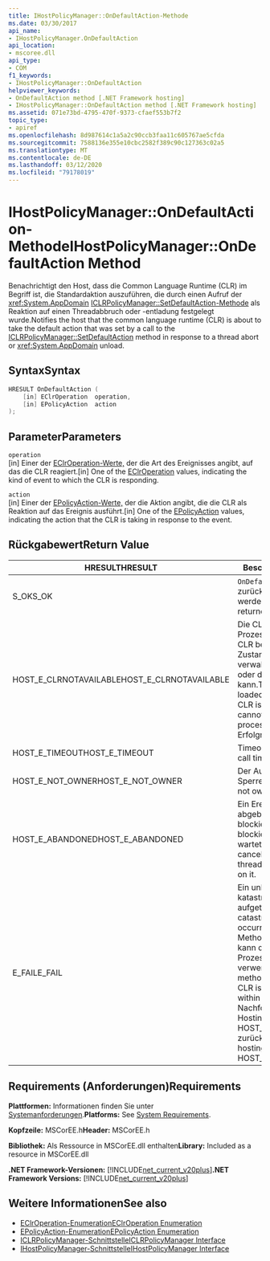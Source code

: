 ```yaml
---
title: IHostPolicyManager::OnDefaultAction-Methode
ms.date: 03/30/2017
api_name:
- IHostPolicyManager.OnDefaultAction
api_location:
- mscoree.dll
api_type:
- COM
f1_keywords:
- IHostPolicyManager::OnDefaultAction
helpviewer_keywords:
- OnDefaultAction method [.NET Framework hosting]
- IHostPolicyManager::OnDefaultAction method [.NET Framework hosting]
ms.assetid: 071e73bd-4795-470f-9373-cfaef553b7f2
topic_type:
- apiref
ms.openlocfilehash: 8d987614c1a5a2c90ccb3faa11c605767ae5cfda
ms.sourcegitcommit: 7588136e355e10cbc2582f389c90c127363c02a5
ms.translationtype: MT
ms.contentlocale: de-DE
ms.lasthandoff: 03/12/2020
ms.locfileid: "79178019"
---
```

# <a name="ihostpolicymanagerondefaultaction-method"></a><span data-ttu-id="fe64a-102">IHostPolicyManager::OnDefaultAction-Methode</span><span class="sxs-lookup"><span data-stu-id="fe64a-102">IHostPolicyManager::OnDefaultAction Method</span></span>
<span data-ttu-id="fe64a-103">Benachrichtigt den Host, dass die Common Language Runtime (CLR) im Begriff ist, die Standardaktion auszuführen, die durch einen Aufruf der <xref:System.AppDomain> [ICLRPolicyManager::SetDefaultAction-Methode](../../../../docs/framework/unmanaged-api/hosting/iclrpolicymanager-setdefaultaction-method.md) als Reaktion auf einen Threadabbruch oder -entladung festgelegt wurde.</span><span class="sxs-lookup"><span data-stu-id="fe64a-103">Notifies the host that the common language runtime (CLR) is about to take the default action that was set by a call to the [ICLRPolicyManager::SetDefaultAction](../../../../docs/framework/unmanaged-api/hosting/iclrpolicymanager-setdefaultaction-method.md) method in response to a thread abort or <xref:System.AppDomain> unload.</span></span>  
  
## <a name="syntax"></a><span data-ttu-id="fe64a-104">Syntax</span><span class="sxs-lookup"><span data-stu-id="fe64a-104">Syntax</span></span>  
  
```cpp  
HRESULT OnDefaultAction (  
    [in] EClrOperation  operation,
    [in] EPolicyAction  action  
);  
```  
  
## <a name="parameters"></a><span data-ttu-id="fe64a-105">Parameter</span><span class="sxs-lookup"><span data-stu-id="fe64a-105">Parameters</span></span>  
 `operation`  
 <span data-ttu-id="fe64a-106">[in] Einer der [EClrOperation-Werte,](../../../../docs/framework/unmanaged-api/hosting/eclroperation-enumeration.md) der die Art des Ereignisses angibt, auf das die CLR reagiert.</span><span class="sxs-lookup"><span data-stu-id="fe64a-106">[in] One of the [EClrOperation](../../../../docs/framework/unmanaged-api/hosting/eclroperation-enumeration.md) values, indicating the kind of event to which the CLR is responding.</span></span>  
  
 `action`  
 <span data-ttu-id="fe64a-107">[in] Einer der [EPolicyAction-Werte,](../../../../docs/framework/unmanaged-api/hosting/epolicyaction-enumeration.md) der die Aktion angibt, die die CLR als Reaktion auf das Ereignis ausführt.</span><span class="sxs-lookup"><span data-stu-id="fe64a-107">[in] One of the [EPolicyAction](../../../../docs/framework/unmanaged-api/hosting/epolicyaction-enumeration.md) values, indicating the action that the CLR is taking in response to the event.</span></span>  
  
## <a name="return-value"></a><span data-ttu-id="fe64a-108">Rückgabewert</span><span class="sxs-lookup"><span data-stu-id="fe64a-108">Return Value</span></span>  
  
|<span data-ttu-id="fe64a-109">HRESULT</span><span class="sxs-lookup"><span data-stu-id="fe64a-109">HRESULT</span></span>|<span data-ttu-id="fe64a-110">Beschreibung</span><span class="sxs-lookup"><span data-stu-id="fe64a-110">Description</span></span>|  
|-------------|-----------------|  
|<span data-ttu-id="fe64a-111">S_OK</span><span class="sxs-lookup"><span data-stu-id="fe64a-111">S_OK</span></span>|<span data-ttu-id="fe64a-112">`OnDefaultAction`erfolgreich zurückgegeben werden.</span><span class="sxs-lookup"><span data-stu-id="fe64a-112">`OnDefaultAction` returned successfully.</span></span>|  
|<span data-ttu-id="fe64a-113">HOST_E_CLRNOTAVAILABLE</span><span class="sxs-lookup"><span data-stu-id="fe64a-113">HOST_E_CLRNOTAVAILABLE</span></span>|<span data-ttu-id="fe64a-114">Die CLR wurde nicht in einen Prozess geladen, oder die CLR befindet sich in einem Zustand, in dem sie keinen verwalteten Code ausführen oder den Aufruf verarbeiten kann.</span><span class="sxs-lookup"><span data-stu-id="fe64a-114">The CLR has not been loaded into a process, or the CLR is in a state in which it cannot run managed code or process the call.</span></span> <span data-ttu-id="fe64a-115">Erfolgreich</span><span class="sxs-lookup"><span data-stu-id="fe64a-115">successfully</span></span>|  
|<span data-ttu-id="fe64a-116">HOST_E_TIMEOUT</span><span class="sxs-lookup"><span data-stu-id="fe64a-116">HOST_E_TIMEOUT</span></span>|<span data-ttu-id="fe64a-117">Timeout für den Anruf.</span><span class="sxs-lookup"><span data-stu-id="fe64a-117">The call timed out.</span></span>|  
|<span data-ttu-id="fe64a-118">HOST_E_NOT_OWNER</span><span class="sxs-lookup"><span data-stu-id="fe64a-118">HOST_E_NOT_OWNER</span></span>|<span data-ttu-id="fe64a-119">Der Aufrufer besitzt die Sperre nicht.</span><span class="sxs-lookup"><span data-stu-id="fe64a-119">The caller does not own the lock.</span></span>|  
|<span data-ttu-id="fe64a-120">HOST_E_ABANDONED</span><span class="sxs-lookup"><span data-stu-id="fe64a-120">HOST_E_ABANDONED</span></span>|<span data-ttu-id="fe64a-121">Ein Ereignis wurde abgebrochen, während ein blockierter Thread oder eine blockierte Faser darauf wartete.</span><span class="sxs-lookup"><span data-stu-id="fe64a-121">An event was canceled while a blocked thread or fiber was waiting on it.</span></span>|  
|<span data-ttu-id="fe64a-122">E_FAIL</span><span class="sxs-lookup"><span data-stu-id="fe64a-122">E_FAIL</span></span>|<span data-ttu-id="fe64a-123">Ein unbekannter katastrophaler Fehler ist aufgetreten.</span><span class="sxs-lookup"><span data-stu-id="fe64a-123">An unknown catastrophic failure occurred.</span></span> <span data-ttu-id="fe64a-124">Wenn eine Methode E_FAIL zurückgibt, kann die CLR innerhalb des Prozesses nicht mehr verwendet werden.</span><span class="sxs-lookup"><span data-stu-id="fe64a-124">When a method returns E_FAIL, the CLR is no longer usable within the process.</span></span> <span data-ttu-id="fe64a-125">Nachfolgende Aufrufe von Hostingmethoden geben HOST_E_CLRNOTAVAILABLE zurück.</span><span class="sxs-lookup"><span data-stu-id="fe64a-125">Subsequent calls to hosting methods return HOST_E_CLRNOTAVAILABLE.</span></span>|  
  
## <a name="requirements"></a><span data-ttu-id="fe64a-126">Requirements (Anforderungen)</span><span class="sxs-lookup"><span data-stu-id="fe64a-126">Requirements</span></span>  
 <span data-ttu-id="fe64a-127">**Plattformen:** Informationen finden Sie unter [Systemanforderungen](../../../../docs/framework/get-started/system-requirements.md).</span><span class="sxs-lookup"><span data-stu-id="fe64a-127">**Platforms:** See [System Requirements](../../../../docs/framework/get-started/system-requirements.md).</span></span>  
  
 <span data-ttu-id="fe64a-128">**Kopfzeile:** MSCorEE.h</span><span class="sxs-lookup"><span data-stu-id="fe64a-128">**Header:** MSCorEE.h</span></span>  
  
 <span data-ttu-id="fe64a-129">**Bibliothek:** Als Ressource in MSCorEE.dll enthalten</span><span class="sxs-lookup"><span data-stu-id="fe64a-129">**Library:** Included as a resource in MSCorEE.dll</span></span>  
  
 <span data-ttu-id="fe64a-130">**.NET Framework-Versionen:** [!INCLUDE[net_current_v20plus](../../../../includes/net-current-v20plus-md.md)]</span><span class="sxs-lookup"><span data-stu-id="fe64a-130">**.NET Framework Versions:** [!INCLUDE[net_current_v20plus](../../../../includes/net-current-v20plus-md.md)]</span></span>  
  
## <a name="see-also"></a><span data-ttu-id="fe64a-131">Weitere Informationen</span><span class="sxs-lookup"><span data-stu-id="fe64a-131">See also</span></span>

- [<span data-ttu-id="fe64a-132">EClrOperation-Enumeration</span><span class="sxs-lookup"><span data-stu-id="fe64a-132">EClrOperation Enumeration</span></span>](../../../../docs/framework/unmanaged-api/hosting/eclroperation-enumeration.md)
- [<span data-ttu-id="fe64a-133">EPolicyAction-Enumeration</span><span class="sxs-lookup"><span data-stu-id="fe64a-133">EPolicyAction Enumeration</span></span>](../../../../docs/framework/unmanaged-api/hosting/epolicyaction-enumeration.md)
- [<span data-ttu-id="fe64a-134">ICLRPolicyManager-Schnittstelle</span><span class="sxs-lookup"><span data-stu-id="fe64a-134">ICLRPolicyManager Interface</span></span>](../../../../docs/framework/unmanaged-api/hosting/iclrpolicymanager-interface.md)
- [<span data-ttu-id="fe64a-135">IHostPolicyManager-Schnittstelle</span><span class="sxs-lookup"><span data-stu-id="fe64a-135">IHostPolicyManager Interface</span></span>](../../../../docs/framework/unmanaged-api/hosting/ihostpolicymanager-interface.md)
